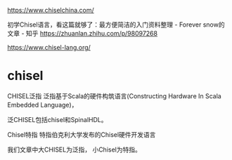 https://www.chiselchina.com/

初学Chisel语言，看这篇就够了：最方便简洁的入门资料整理 - Forever snow的文章 - 知乎
https://zhuanlan.zhihu.com/p/98097268



https://www.chisel-lang.org/








# chisel





CHISEL泛指
泛指基于Scala的硬件构筑语言(Constructing Hardware In Scala Embedded Language)，






泛CHISEL包括chisel和SpinalHDL。


Chisel特指
特指伯克利大学发布的Chisel硬件开发语言

我们文章中大CHISEL为泛指， 小Chisel为特指。















